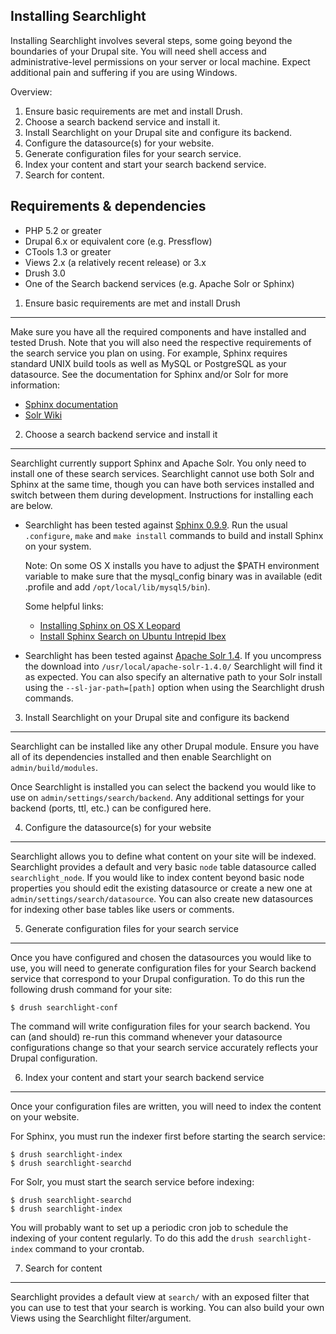 Installing Searchlight
----------------------
Installing Searchlight involves several steps, some going beyond the boundaries
of your Drupal site. You will need shell access and administrative-level
permissions on your server or local machine. Expect additional pain and
suffering if you are using Windows.

Overview:

1. Ensure basic requirements are met and install Drush.
2. Choose a search backend service and install it.
3. Install Searchlight on your Drupal site and configure its backend.
4. Configure the datasource(s) for your website.
5. Generate configuration files for your search service.
6. Index your content and start your search backend service.
7. Search for content.


Requirements & dependencies
---------------------------
- PHP 5.2 or greater
- Drupal 6.x or equivalent core (e.g. Pressflow)
- CTools 1.3 or greater
- Views 2.x (a relatively recent release) or 3.x
- Drush 3.0
- One of the Search backend services (e.g. Apache Solr or Sphinx)


1. Ensure basic requirements are met and install Drush
------------------------------------------------------
Make sure you have all the required components and have installed and tested
Drush. Note that you will also need the respective requirements of the search
service you plan on using. For example, Sphinx requires standard UNIX build
tools as well as MySQL or PostgreSQL as your datasource. See the documentation
for Sphinx and/or Solr for more information:

- [Sphinx documentation](http://sphinxsearch.com/docs)
- [Solr Wiki](http://wiki.apache.org/solr)


2. Choose a search backend service and install it
-------------------------------------------------
Searchlight currently support Sphinx and Apache Solr. You only need to install
one of these search services. Searchlight cannot use both Solr and Sphinx at
the same time, though you can have both services installed and switch between
them during development. Instructions for installing each are below.

- Searchlight has been tested against [Sphinx 0.9.9][1]. Run the usual
  `.configure`, `make` and `make install` commands to build and install Sphinx
  on your system.

  Note: On some OS X installs you have to adjust the $PATH environment variable
  to make sure that the mysql_config binary was in available (edit .profile and
  add `/opt/local/lib/mysql5/bin`).

  Some helpful links:
  - [Installing Sphinx on OS X Leopard][2]
  - [Install Sphinx Search on Ubuntu Intrepid Ibex][3]

- Searchlight has been tested against [Apache Solr 1.4][4]. If you uncompress
  the download into `/usr/local/apache-solr-1.4.0/` Searchlight will find it
  as expected. You can also specify an alternative path to your Solr install
  using the `--sl-jar-path=[path]` option when using the Searchlight drush
  commands.


3. Install Searchlight on your Drupal site and configure its backend
--------------------------------------------------------------------
Searchlight can be installed like any other Drupal module. Ensure you have all
of its dependencies installed and then enable Searchlight on
`admin/build/modules`.

Once Searchlight is installed you can select the backend you would like to use
on `admin/settings/search/backend`. Any additional settings for your backend
(ports, ttl, etc.) can be configured here.


4. Configure the datasource(s) for your website
-----------------------------------------------
Searchlight allows you to define what content on your site will be indexed.
Searchlight provides a default and very basic `node` table datasource called
`searchlight_node`. If you would like to index content beyond basic node
properties you should edit the existing datasource or create a new one at
`admin/settings/search/datasource`. You can also create new datasources for
indexing other base tables like users or comments.


5. Generate configuration files for your search service
-------------------------------------------------------
Once you have configured and chosen the datasources you would like to use, you
will need to generate configuration files for your Search backend service that
correspond to your Drupal configuration. To do this run the following drush
command for your site:

    $ drush searchlight-conf

The command will write configuration files for your search backend. You can
(and should) re-run this command whenever your datasource configurations change
so that your search service accurately reflects your Drupal configuration.


6. Index your content and start your search backend service
-----------------------------------------------------------
Once your configuration files are written, you will need to index the content
on your website.

For Sphinx, you must run the indexer first before starting the search service:

    $ drush searchlight-index
    $ drush searchlight-searchd

For Solr, you must start the search service before indexing:

    $ drush searchlight-searchd
    $ drush searchlight-index

You will probably want to set up a periodic cron job to schedule the indexing
of your content regularly. To do this add the `drush searchlight-index` command
to your crontab.


7. Search for content
---------------------
Searchlight provides a default view at `search/` with an exposed filter that
you can use to test that your search is working. You can also build your own
Views using the Searchlight filter/argument.


[1]: http://www.sphinxsearch.com/downloads.html
[2]: http://www.viget.com/extend/installing-sphinx-on-os-x-leopard
[3]: http://www.hackido.com/2009/01/install-sphinx-search-on-ubuntu.html
[4]: http://www.apache.org/dyn/closer.cgi/lucene/solr/
